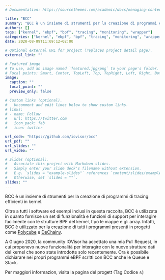 ```yaml
---
# Documentation: https://sourcethemes.com/academic/docs/managing-content/

title: "BCC"
summary: "BCC è un insieme di strumenti per la creazione di programmi di tracing efficienti in kernel."
authors: []
tags: ["kernel", "ebpf", "bpf", "tracing", "monitoring", "wrapper"]
categories: ["kernel", "ebpf", "bpf", "tracing", "monitoring", "wrapper"]
date: 2020-08-09T11:09:12+02:00

# Optional external URL for project (replaces project detail page).
external_link: ""

# Featured image
# To use, add an image named `featured.jpg/png` to your page's folder.
# Focal points: Smart, Center, TopLeft, Top, TopRight, Left, Right, BottomLeft, Bottom, BottomRight.
image:
  caption: ""
  focal_point: ""
  preview_only: false

# Custom links (optional).
#   Uncomment and edit lines below to show custom links.
# links:
# - name: Follow
#   url: https://twitter.com
#   icon_pack: fab
#   icon: twitter

url_code: "https://github.com/iovisor/bcc"
url_pdf: ""
url_slides: ""
url_video: ""

# Slides (optional).
#   Associate this project with Markdown slides.
#   Simply enter your slide deck's filename without extension.
#   E.g. `slides = "example-slides"` references `content/slides/example-slides.md`.
#   Otherwise, set `slides = ""`.
slides: ""
---
```


BCC è un insieme di strumenti per la creazione di programmi di tracing efficienti in kernel.

Oltre a tutti i software ed esempi inclusi in questa raccolta, BCC è utilizzata in quanto fornisce un set di funzionalità e funzioni di support per interagire facilmente con le strutture BPF del kernel, tipo le mappe e gli array. Infatti, BCC è utilizzato per la creazione di tutti i programmi presenti in progetti come [Polycube](/project/polycube/) e [DeChainy](/project/dechainy/).

A Giugno 2020, la community IOVisor ha accettato una mia Pull Request, in cui proponevo nuove funzionalità per interagire con le nuove strutture dati del kernel che sono state introdotte solo recentemente. Ora è possibile dichiarare nei propri programmi eBPF scritti con BCC anche le Queue e Stack.

Per maggiori informazion, visita la pagina del progett (Tag Codice 🔝)

